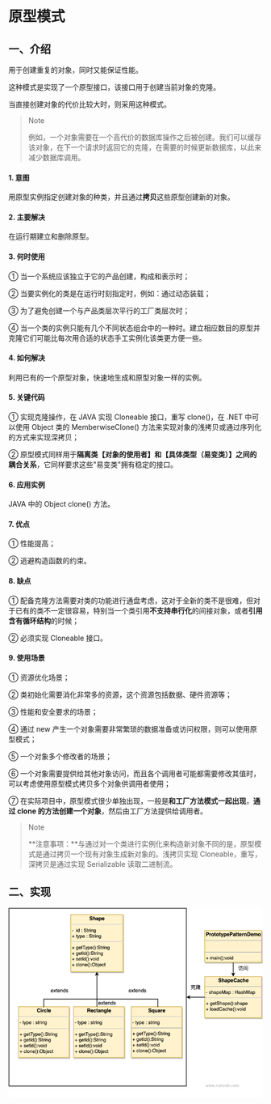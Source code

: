 # 原型模式

## 一、介绍

用于创建重复的对象，同时又能保证性能。

这种模式是实现了一个原型接口，该接口用于创建当前对象的克隆。

当直接创建对象的代价比较大时，则采用这种模式。

> Note
>
> 例如，一个对象需要在一个高代价的数据库操作之后被创建。我们可以缓存该对象，在下一个请求时返回它的克隆，在需要的时候更新数据库，以此来减少数据库调用。

#### 1. 意图

用原型实例指定创建对象的种类，并且通过**拷贝**这些原型创建新的对象。

#### 2. 主要解决

在运行期建立和删除原型。

#### 3. 何时使用

① 当一个系统应该独立于它的产品创建，构成和表示时；

② 当要实例化的类是在运行时刻指定时，例如：通过动态装载；

③ 为了避免创建一个与产品类层次平行的工厂类层次时；

④ 当一个类的实例只能有几个不同状态组合中的一种时。建立相应数目的原型并克隆它们可能比每次用合适的状态手工实例化该类更方便一些。

#### 4. 如何解决

利用已有的一个原型对象，快速地生成和原型对象一样的实例。

#### 5. 关键代码

① 实现克隆操作，在 JAVA 实现 Cloneable 接口，重写 clone()，在 .NET 中可以使用 Object 类的 MemberwiseClone() 方法来实现对象的浅拷贝或通过序列化的方式来实现深拷贝；

② 原型模式同样用于**隔离类【对象的使用者】和【具体类型（易变类）】之间的耦合关系**，它同样要求这些"易变类"拥有稳定的接口。

#### 6. 应用实例

JAVA 中的 Object clone() 方法。

#### 7. 优点

① 性能提高；

② 逃避构造函数的约束。

#### 8. 缺点

① 配备克隆方法需要对类的功能进行通盘考虑，这对于全新的类不是很难，但对于已有的类不一定很容易，特别当一个类引用**不支持串行化**的间接对象，或者**引用含有循环结构**的时候；

② 必须实现 Cloneable 接口。

#### 9. 使用场景

① 资源优化场景；

② 类初始化需要消化非常多的资源，这个资源包括数据、硬件资源等；

③ 性能和安全要求的场景；

④ 通过 new 产生一个对象需要非常繁琐的数据准备或访问权限，则可以使用原型模式；

⑤ 一个对象多个修改者的场景；

⑥ 一个对象需要提供给其他对象访问，而且各个调用者可能都需要修改其值时，可以考虑使用原型模式拷贝多个对象供调用者使用；

⑦ 在实际项目中，原型模式很少单独出现，一般是**和工厂方法模式一起出现**，**通过 clone 的方法创建一个对象**，然后由工厂方法提供给调用者。

> Note
>
> **注意事项：**与通过对一个类进行实例化来构造新对象不同的是，原型模式是通过拷贝一个现有对象生成新对象的。浅拷贝实现 Cloneable，重写，深拷贝是通过实现 Serializable 读取二进制流。

## 二、实现

![原型模式的 UML 图](原型模式.assets/20201202-prototype-pattern.png)